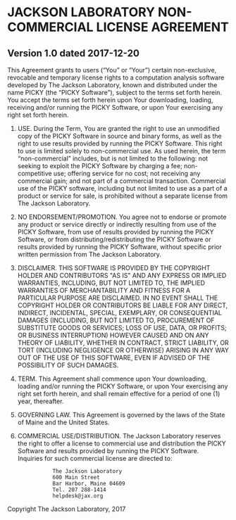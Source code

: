 # JACKSON LABORATORY NON-COMMERCIAL LICENSE AGREEMENT
## Version 1.0 dated 2017-12-20

This Agreement grants to users (“You” or “Your”) certain non-exclusive, 
revocable and temporary license rights to a computation analysis 
software developed by The Jackson Laboratory, known and distributed 
under the name PICKY (the “PICKY Software”), subject to the terms set 
forth herein.  You accept the terms set forth herein upon Your 
downloading, loading, receiving and/or running the PICKY Software, or 
upon Your exercising any right set forth herein.

1.  USE.  During the Term, You are granted the right to use an 
    unmodified copy of the PICKY Software in source and binary forms, as 
    well as the right to use results provided by running the PICKY 
    Software.  This right to use is limited solely to non-commercial 
    use.  As used herein, the term “non-commercial” includes, but is 
    not limited to the following: not seeking to exploit the PICKY 
    Software by charging a fee; non-competitive use; offering service 
    for no cost; not receiving any commercial gain; and not part of a 
    commercial transaction.  Commercial use of the PICKY software, 
    including but not limited to use as a part of a product or service 
    for sale, is prohibited without a separate license from The Jackson 
    Laboratory.

2.  NO ENDORSEMENT/PROMOTION.  You agree not to endorse or promote any 
    product or service directly or indirectly resulting from use of the 
    PICKY Software, from use of results provided by running the PICKY 
    Software, or from distributing/redistributing the PICKY Software or 
    results provided by running the PICKY Software, without specific 
    prior written permission from The Jackson Laboratory.

3.  DISCLAIMER.  THIS SOFTWARE IS PROVIDED BY THE COPYRIGHT HOLDER AND 
    CONTRIBUTORS "AS IS" AND ANY EXPRESS OR IMPLIED WARRANTIES, 
    INCLUDING, BUT NOT LIMITED TO, THE IMPLIED WARRANTIES OF 
    MERCHANTABILITY AND FITNESS FOR A PARTICULAR PURPOSE ARE DISCLAIMED. 
    IN NO EVENT SHALL THE COPYRIGHT HOLDER OR CONTRIBUTORS BE LIABLE FOR 
    ANY DIRECT, INDIRECT, INCIDENTAL, SPECIAL, EXEMPLARY, OR 
    CONSEQUENTIAL DAMAGES (INCLUDING, BUT NOT LIMITED TO, PROCUREMENT OF 
    SUBSTITUTE GOODS OR SERVICES; LOSS OF USE, DATA, OR PROFITS; OR 
    BUSINESS INTERRUPTION) HOWEVER CAUSED AND ON ANY THEORY OF 
    LIABILITY, WHETHER IN CONTRACT, STRICT LIABILITY, OR TORT (INCLUDING 
    NEGLIGENCE OR OTHERWISE) ARISING IN ANY WAY OUT OF THE USE OF THIS 
    SOFTWARE, EVEN IF ADVISED OF THE POSSIBILITY OF SUCH DAMAGES.

4.  TERM.  This Agreement shall commence upon Your downloading, loading 
    and/or running the PICKY Software, or upon Your exercising any right 
    set forth herein, and shall remain effective for a period of one (1) 
    year, thereafter.

5.  GOVERNING LAW.  This Agreement is governed by the laws of the State 
    of Maine and the United States.

6.  COMMERCIAL USE/DISTRIBUTION.  The Jackson Laboratory reserves the 
    right to offer a license to commercial use and distribution the 
    PICKY Software and results provided by running the PICKY Software.  
    Inquiries for such commercial license are directed to:

                   The Jackson Laboratory
                   600 Main Street
                   Bar Harbor, Maine 04609
                   Tel. 207 288-1414
                   helpdesk@jax.org


Copyright The Jackson Laboratory, 2017
